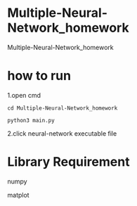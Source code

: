 # Multiple-Neural-Network_homework
Multiple-Neural-Network_homework

# how to run 
1.open cmd
```
cd Multiple-Neural-Network_homework
```
```
python3 main.py
```
2.click neural-network executable file

# Library Requirement

numpy

matplot
